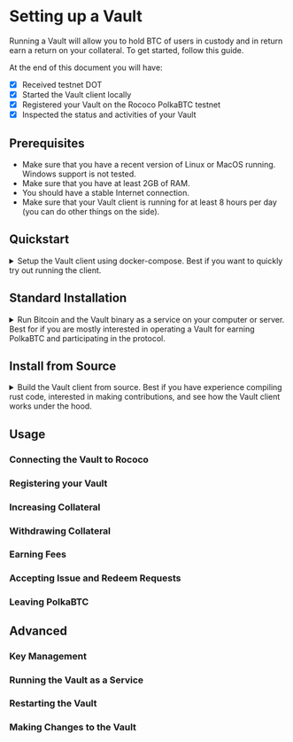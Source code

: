 # Setting up a Vault

Running a Vault will allow you to hold BTC of users in custody and in return earn a return on your collateral.
To get started, follow this guide.

At the end of this document you will have:

- [x] Received testnet DOT
- [x] Started the Vault client locally
- [x] Registered your Vault on the Rococo PolkaBTC testnet
- [x] Inspected the status and activities of your Vault

## Prerequisites

- Make sure that you have a recent version of Linux or MacOS running. Windows support is not tested.
- Make sure that you have at least 2GB of RAM.
- You should have a stable Internet connection.
- Make sure that your Vault client is running for at least 8 hours per day (you can do other things on the side).


## Quickstart

<details>
<summary>
Setup the Vault client using docker-compose. Best if you want to quickly try out running the client.
</summary>

### 1. Download the docker-compose file to start the Vault client and the Bitcoin node.

?> _TODO_ Add link to docker file.

```
mkdir vault && cd vault && wget https://github.com/interlay/polkabtc-clients/tree/master/vault
```
### 2. Add your Polkadot account to use with your Vault

Add a `keyfile.json` file into that folder that contains the mnemonic of the account you want to use for the vault, e.g.:

```json
{
    "myvault": "car timber smoke zone west involve board success norm inherit door road"
}
```

### 3. Start the Vault client

?> _TODO_ Add a single command to start everything the vault needs.

You can run the entire Vault client and the Bitcoin node with the following command:

```sh
docker-compose up
```

</details>

## Standard Installation

<details>
<summary>
Run Bitcoin and the Vault binary as a service on your computer or server. Best for if you are mostly interested in operating a Vault for earning PolkaBTC and participating in the protocol.
</summary>

### 1. Install a local Bitcoin node

Download and install the Bitcoin Core full-node: [https://bitcoin.org/en/full-node](https://bitcoin.org/en/full-node#what-is-a-full-node)

### 2. Start the Bitcoin testnet node

Since the vault does not require a Bitcoin node with all the data and to reduce hardware requirements, you can start Bitcoin with the following [optimizations](https://bitcoin.org/en/full-node#what-is-a-full-node):

```sh
bitcoind -testnet -server -prune=550 -par=1 -maxuploadtarget=200 -blocksonly -rpcuser=rpcuser -rpcpassword=rpcpassword
```

### 3. Install the Vault client

Create a folder for your vault and enter it:

```sh
mkdir vault && cd vault
```

?> _TODO_ Add the link to the binary
Download the vault binary:

```sh
wget https://gitlab.com/interlay/polkabtc-clients/-/jobs/976061249/artifacts/raw/binaries/vault
```

Make the binary executable:

```sh
chmod +x vault
```

### 4. Add your Polkadot account to use with your Vault

Add a `keyfile.json` file into that folder that contains the mnemonic of the account you want to use for the vault, e.g.:

```json
{
    "myvault": "car timber smoke zone west involve board success norm inherit door road"
}
```

### 5. Start the Vault client

Start the Vault:

```sh
./vault \
  --bitcoin-rpc-url http://localhost:18332 \
  --bitcoin-rpc-user rpcuser \
  --bitcoin-rpc-pass rpcpass \
  --keyfile keyfile.json \
  --keyname myvault \
  --polka-btc-url 'wss://rococo.polkabtc.io/api/parachain'
```

</details>

## Install from Source

<details>
<summary>
Build the Vault client from source. Best if you have experience compiling rust code, interested in making contributions, and see how the Vault client works under the hood.
</summary>

### Follow the instructions in the README

Go to the Vault client [README](https://github.com/interlay/polkabtc-clients/tree/master/vault).

</details>

## Usage

### Connecting the Vault to Rococo

### Registering your Vault

### Increasing Collateral

### Withdrawing Collateral

### Earning Fees

### Accepting Issue and Redeem Requests

### Leaving PolkaBTC

## Advanced

### Key Management

### Running the Vault as a Service

### Restarting the Vault

### Making Changes to the Vault
